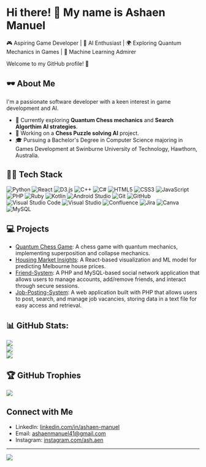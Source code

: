 # Hi there! 👋 My name is Ashaen Manuel 

🎮 Aspiring Game Developer | 🧠 AI Enthusiast | 🌍 Exploring Quantum Mechanics in Games | 🤖 Machine Learning Admirer

Welcome to my GitHub profile! 🚀

## 🕶️ About Me
I'm a passionate software developer with a keen interest in game development and AI.  
- 🌟 Currently exploring **Quantum Chess mechanics** and **Search Algorthim AI strategies**.
- 🔭 Working on a **Chess Puzzle solving AI** project.
- 🎓 Pursuing a Bachelor's Degree in Computer Science majoring in Games Development at Swinburne University of Technology, Hawthorn, Australia.

## 🧑‍💻 Tech Stack
![Python](https://img.shields.io/badge/Python-3776AB?style=flat&logo=python&logoColor=white)
![React](https://img.shields.io/badge/React-61DAFB?style=flat&logo=react&logoColor=white)
![D3.js](https://img.shields.io/badge/D3.js-F9A03C?style=flat&logo=d3.js&logoColor=white)
![C++](https://img.shields.io/badge/C%2B%2B-00599C?style=flat&logo=c%2B%2B&logoColor=white)
![C#](https://img.shields.io/badge/C%23-239120?style=flat&logo=c-sharp&logoColor=white)
![HTML5](https://img.shields.io/badge/HTML5-E34F26?style=flat&logo=html5&logoColor=white)
![CSS3](https://img.shields.io/badge/CSS3-1572B6?style=flat&logo=css3&logoColor=white)
![JavaScript](https://img.shields.io/badge/JavaScript-F7DF1E?style=flat&logo=javascript&logoColor=black)
![PHP](https://img.shields.io/badge/PHP-777BB4?style=flat&logo=php&logoColor=white)
![Ruby](https://img.shields.io/badge/Ruby-CC342D?style=flat&logo=ruby&logoColor=white)
![Kotlin](https://img.shields.io/badge/Kotlin-0095D5?style=flat&logo=kotlin&logoColor=white)
![Android Studio](https://img.shields.io/badge/Android%20Studio-3DDC84?style=flat&logo=android-studio&logoColor=white)
![Git](https://img.shields.io/badge/Git-F05032?style=flat&logo=git&logoColor=white)
![GitHub](https://img.shields.io/badge/GitHub-181717?style=flat&logo=github&logoColor=white)
![Visual Studio Code](https://img.shields.io/badge/VS%20Code-0078D4?style=flat&logo=visual-studio-code&logoColor=white)
![Visual Studio](https://img.shields.io/badge/Visual%20Studio-5C2D91?style=flat&logo=visual-studio&logoColor=white)
![Confluence](https://img.shields.io/badge/Confluence-172B4D?style=flat&logo=confluence&logoColor=white)
![Jira](https://img.shields.io/badge/Jira-0052CC?style=flat&logo=jira&logoColor=white)
![Canva](https://img.shields.io/badge/Canva-00C4CC?style=flat&logo=canva&logoColor=white)
![MySQL](https://img.shields.io/badge/MySQL-4479A1?style=flat&logo=mysql&logoColor=white)

## 💻 Projects
- [Quantum Chess Game](https://github.com/AshaenM/Quantum-Chess): A chess game with quantum mechanics, implementing superposition and collapse mechanics.
- [Housing Market Insights](https://github.com/AshaenM/Melbourne-Housing-Price-Predictor): A React-based visualization and ML model for predicting Melbourne house prices.
- [Friend-System](https://github.com/AshaenM/Friend-System): A PHP and MySQL-based social network application that allows users to manage accounts, add/remove friends, and interact through secure sessions.
- [Job-Posting-System](https://github.com/AshaenM/Job-Posting-System): A web application built with PHP that allows users to post, search, and manage job vacancies, storing data in a text file for easy access and retrieval.

## 📊 GitHub Stats:
![](https://github-readme-stats.vercel.app/api?username=AshaenM&show_icons=true&theme=radical)<br/>
![](https://github-readme-streak-stats.herokuapp.com/?user=AshaenM&theme=dark&hide_border=false&theme=radical)<br/>
![](https://github-readme-stats.vercel.app/api/top-langs/?username=AshaenM&layout=compact&theme=radical)

## 🏆 GitHub Trophies
![](https://github-profile-trophy.vercel.app/?username=AshaenM&theme=radical&no-frame=false&no-bg=true&margin-w=4)

## Connect with Me
- LinkedIn: [linkedin.com/in/ashaen-manuel](https://www.linkedin.com/in/ashaen-manuel-609b811a9/)
- Email: [ashaenmanuel41@gmail.com](mailto:ashaenmanuel41@gmail.com)
- Instagram: [instagram.com/ash.aen](https://www.instagram.com/ash.aen/)
  
---
[![](https://visitcount.itsvg.in/api?id=AshaenM&label=Profile%20Views&color=6&icon=5&pretty=false)](https://visitcount.itsvg.in)
